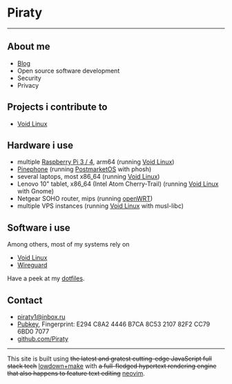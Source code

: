 # Piraty

---

## About me

* [Blog](./txt/index.md)
* Open source software development
* Security
* Privacy


## Projects i contribute to

* [Void Linux](https://voidlinux.org/)


## Hardware i use

* multiple [Raspberry Pi 3 / 4](https://www.raspberrypi.org/), arm64 (running [Void Linux](https://voidlinux.org/))
* [Pinephone](https://www.pine64.org/pinephone/) (running [PostmarketOS](https://postmarketos.org/) with phosh)
* several laptops, most x86_64 (running [Void Linux](https://voidlinux.org/))
* Lenovo 10" tablet, x86_64 (Intel Atom Cherry-Trail) (running [Void Linux](https://voidlinux.org/) with Gnome)
* Netgear SOHO router, mips (running [openWRT](https://openwrt.org/))
* multiple VPS instances (running [Void Linux](https://voidlinux.org/) with musl-libc)


## Software i use

Among others, most of my systems rely on

* [Void Linux](https://voidlinux.org/)
* [Wireguard](https://wireguard.com)

Have a peek at my [dotfiles](https://github.com/Piraty/dotfiles).


## Contact

* [piraty1@inbox.ru](mailto:piraty1@inbox.ru)
* [Pubkey](./0x82F2CC796BD07077.pub.asc), Fingerprint: E294 C8A2 4446 B7CA 8C53 2107 82F2 CC79 6BD0 7077
* [github.com/Piraty](https://www.github.com/piraty)


---

<!-- Fuck nodeJS and electron -->
This site is built using
~~the latest and gratest cutting-edge JavaScript full stack tech~~
[lowdown+make](https://github.com/Piraty/piraty.github.io/)
with
~~a full-fledged hypertext rendering engine that also happens to feature text editing~~
[neovim](https://neovim.io/).
